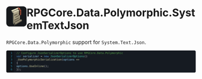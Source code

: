 <h1>
<img src="../../icon.png" width="54" height="54" align="left" />
RPGCore.Data.Polymorphic.SystemTextJson
</h1>

`RPGCore.Data.Polymorphic` support for `System.Text.Json`.

![Usage](../../../docs/samples/RPGCore.Data.Polymorphic.SystemTextJson/Extensions.use.svg)
